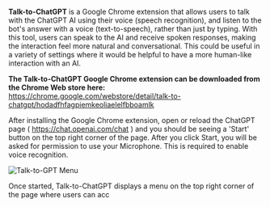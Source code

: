 **Talk-to-ChatGPT** is a Google Chrome extension that allows users to talk with the ChatGPT AI using their voice (speech recognition), and listen to the bot's answer with a voice (text-to-speech), rather than just by typing. With this tool, users can speak to the AI and receive spoken responses, making the interaction feel more natural and conversational. This could be useful in a variety of settings where it would be helpful to have a more human-like interaction with an AI.

**The Talk-to-ChatGPT Google Chrome extension can be downloaded from the Chrome Web store here:** https://chrome.google.com/webstore/detail/talk-to-chatgpt/hodadfhfagpiemkeoliaelelfbboamlk

After installing the Google Chrome extension, open or reload the ChatGPT page ( https://chat.openai.com/chat ) and you should be seeing a 'Start' button on the top right corner of the page. After you click Start, you will be asked for permission to use your Microphone. This is required to enable voice recognition.

![Talk-to-GPT Menu](/images/menu.png?raw=true "Talk-to-GPT Menu")

Once started, Talk-to-ChatGPT displays a menu on the top right corner of the page where users can acc
